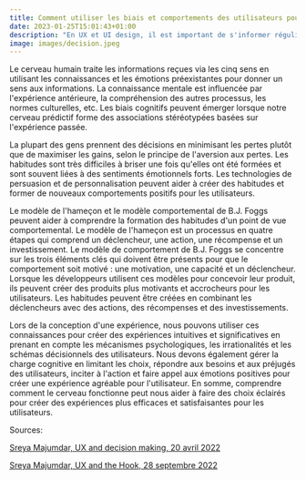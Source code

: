 ```yaml
---
title: Comment utiliser les biais et comportements des utilisateurs pour améliorer l'UX
date: 2023-01-25T15:01:43+01:00
description: "En UX et UI design, il est important de s'informer régulièrement en lisant des articles sur des sites spécialisés, des blogs, et en utilisant les réseaux sociaux. Il est recommandé de s'abonner à des newsletters, participer à des communautés en ligne, assister à des conférences et événements, et pratiquer régulièrement en créant des projets personnels ou en contribuant à des projets open-source."
image: images/decision.jpeg
---
```


Le cerveau humain traite les informations reçues via les cinq sens en utilisant les connaissances et les émotions préexistantes pour donner un sens aux informations. La connaissance mentale est influencée par l'expérience antérieure, la compréhension des autres processus, les normes culturelles, etc. Les biais cognitifs peuvent émerger lorsque notre cerveau prédictif forme des associations stéréotypées basées sur l'expérience passée.

La plupart des gens prennent des décisions en minimisant les pertes plutôt que de maximiser les gains, selon le principe de l'aversion aux pertes. Les habitudes sont très difficiles à briser une fois qu'elles ont été formées et sont souvent liées à des sentiments émotionnels forts. Les technologies de persuasion et de personnalisation peuvent aider à créer des habitudes et former de nouveaux comportements positifs pour les utilisateurs. 

Le modèle de l'hameçon et le modèle comportemental de B.J. Foggs peuvent aider à comprendre la formation des habitudes d'un point de vue comportemental. Le modèle de l'hameçon est un processus en quatre étapes qui comprend un déclencheur, une action, une récompense et un investissement. Le modèle de comportement de B.J. Foggs se concentre sur les trois éléments clés qui doivent être présents pour que le comportement soit motivé : une motivation, une capacité et un déclencheur. Lorsque les développeurs utilisent ces modèles pour concevoir leur produit, ils peuvent créer des produits plus motivants et accrocheurs pour les utilisateurs. Les habitudes peuvent être créées en combinant les déclencheurs avec des actions, des récompenses et des investissements. 

Lors de la conception d'une expérience, nous pouvons utiliser ces connaissances pour créer des expériences intuitives et significatives en prenant en compte les mécanismes psychologiques, les irrationalités et les schémas décisionnels des utilisateurs. Nous devons également gérer la charge cognitive en limitant les choix, répondre aux besoins et aux préjugés des utilisateurs, inciter à l'action et faire appel aux émotions positives pour créer une expérience agréable pour l'utilisateur. En somme, comprendre comment le cerveau fonctionne peut nous aider à faire des choix éclairés pour créer des expériences plus efficaces et satisfaisantes pour les utilisateurs.

Sources:

[Sreya Majumdar, UX and decision making, 20 avril 2022](https://uxmag.com/articles/ux-and-decision-making)

[Sreya Majumdar, UX and the Hook, 28 septembre 2022](https://uxmag.com/articles/ux-and-the-hook)
